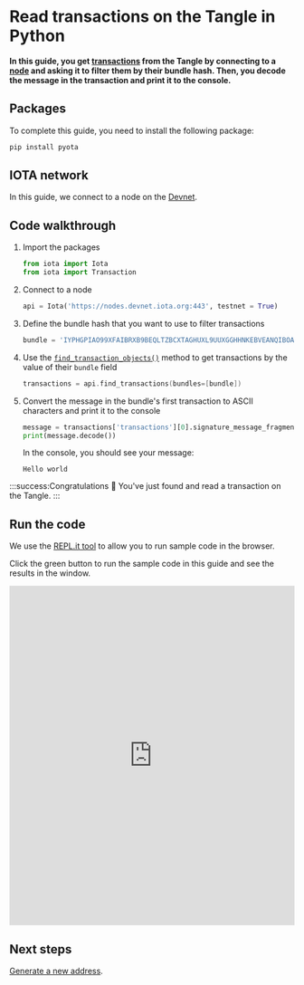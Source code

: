 # Read transactions on the Tangle in Python

**In this guide, you get [transactions](root://getting-started/0.1/transactions/transactions.md) from the Tangle by connecting to a [node](root://getting-started/0.1/network/nodes.md) and asking it to filter them by their bundle hash. Then, you decode the message in the transaction and print it to the console.**

## Packages

To complete this guide, you need to install the following package:

```bash
pip install pyota
```

## IOTA network

In this guide, we connect to a node on the [Devnet](root://getting-started/0.1/network/iota-networks.md#devnet).

## Code walkthrough

1. Import the packages

    ```python
    from iota import Iota
    from iota import Transaction
    ```

2. Connect to a node

    ```python
    api = Iota('https://nodes.devnet.iota.org:443', testnet = True)
    ```

3. Define the bundle hash that you want to use to filter transactions 

    ```python
    bundle = 'IYPHGPIAO99XFAIBRXB9BEQLTZBCXTAGHUXL9UUXGGHHNKEBVEANQIBOALKSO9KLHTEEZXXPB9IOBK9RB'
    ```

4. Use the [`find_transaction_objects()`](https://pyota.readthedocs.io/en/latest/api.html#find-transaction-objects) method to get transactions by the value of their `bundle` field

    ```go
    transactions = api.find_transactions(bundles=[bundle])
    ```

5. Convert the message in the bundle's first transaction to ASCII characters and print it to the console

    ```python
    message = transactions['transactions'][0].signature_message_fragment
    print(message.decode())
    ```

    In the console, you should see your message:

    ```
    Hello world
    ```

:::success:Congratulations :tada:
You've just found and read a transaction on the Tangle.
:::

## Run the code

We use the [REPL.it tool](https://repl.it) to allow you to run sample code in the browser.

Click the green button to run the sample code in this guide and see the results in the window.

<iframe height="600px" width="100%" src="https://repl.it/@jake91/Read-a-transaction-on-the-Tangle-Python?lite=true" scrolling="no" frameborder="no" allowtransparency="true" allowfullscreen="true" sandbox="allow-forms allow-pointer-lock allow-popups allow-same-origin allow-scripts allow-modals"></iframe>

## Next steps

[Generate a new address](../python/generate-an-address.md).


